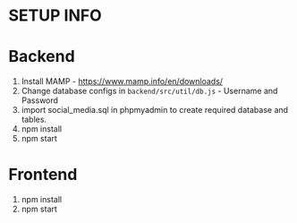 # SETUP INFO

# Backend

1. Install MAMP - https://www.mamp.info/en/downloads/
2. Change database configs in `backend/src/util/db.js` - Username and Password
3. import social_media.sql in phpmyadmin to create required database and tables.
3. npm install
4. npm start

# Frontend

1. npm install 
2. npm start
